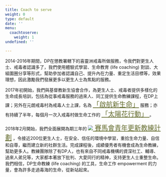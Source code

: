 ```yaml
---
title: Coach to serve
weight: 0
type: default
date: ''
menu:
  coachtoserve:
    weight: 1
undefined: ''

---
```

2014-2016年期間，DP在懲教署轄下的喜靈洲戒毒所做服務，令我們對更生人士、戒毒者認識多了，我們使用體驗式學習、生命教育 (life coaching) 對談、大組圍圈分享等形式，幫助參加者認識自己、提升內在力量、重定生活目標等，效果理想，因此激勵我們發展更多以更生人士為焦點的服務。

2017年初開始，我們與基督教新生協會合作，為更生人士、戒毒者提供多樣化的生命成長培訓，包括為從事戒毒服務的過來人、同工提供生命教練課程，在DP上課；另外在元朗戒毒村為戒毒人士上課，名為
<a href="" style="font-size:16pt;color:#646C2E" target="blank">「啟航新生命」</a> 
服務；亦有持續了半年，每個月一次入戒毒村做生命工作的
<a href="" style="font-size:16pt;color:#646C2E" target="blank"> 「太陽花行動」 </a>
。

2018年2月開始，我們全面展開為期三年的
<a href="http://yrc.dreamspossible.hk/" style="font-size:16pt;color:#646C2E" target="blank"><img src="/img/course_icon.png"> 賽馬會青年更新教練計劃</a> 
，令接近200位更生人士，在安全、信任的環境中學習，重拾生命力量、自信和自尊，繼而建立新的社群生活。完成課程後，成績優秀者有機會成為生命教練，幫助更多人。教練團隊除了有DP人，也有來自不同戒毒機構的資深社工、輔導、過來人弟兄等，大家都本著放下批判、大愛同行的精神，支持更生人士重整生命。我們相信，DP生命教練
(life coaching) 的工具，生命工作 empowerment 的力量，會為許多走過毒海的生命，從新站起來。